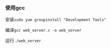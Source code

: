 ### 使用gcc

安装`sudo yum groupinstall "Development Tools"`

编译`gcc web_server.c -o web_server`

运行`./web_server`

